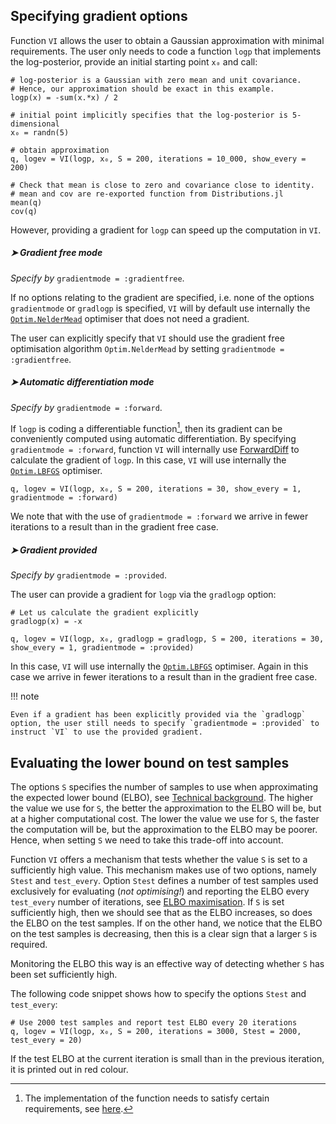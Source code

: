## Specifying gradient options

Function `VI` allows the user to obtain a Gaussian approximation with minimal requirements. The user only needs to code a function `logp` that implements the log-posterior, provide an initial starting point `x₀` and call:

```
# log-posterior is a Gaussian with zero mean and unit covariance.
# Hence, our approximation should be exact in this example.
logp(x) = -sum(x.*x) / 2

# initial point implicitly specifies that the log-posterior is 5-dimensional
x₀ = randn(5)

# obtain approximation
q, logev = VI(logp, x₀, S = 200, iterations = 10_000, show_every = 200)

# Check that mean is close to zero and covariance close to identity.
# mean and cov are re-exported function from Distributions.jl
mean(q)
cov(q)
```
However, providing a gradient for `logp` can speed up the computation in `VI`.


#####  ➤  Gradient free mode

*Specify by* `gradientmode = :gradientfree`.

If no options relating to the gradient are specified, i.e. none of the options `gradientmode` or `gradlogp` is specified, `VI` will by default use internally the [`Optim.NelderMead`](https://julianlsolvers.github.io/Optim.jl/stable/#algo/nelder_mead/) optimiser that does not need a gradient.  

The user can explicitly specify that `VI` should use the gradient free optimisation algorithm  `Optim.NelderMead` by setting `gradientmode = :gradientfree`.



#####  ➤  Automatic differentiation mode

*Specify by* `gradientmode = :forward`.

If `logp` is coding a differentiable function[^1], then its gradient can be conveniently computed using automatic differentiation. By specifying `gradientmode = :forward`, function `VI` will internally use [ForwardDiff](https://github.com/JuliaDiff/ForwardDiff.jl) to calculate the gradient of `logp`. In this
case, `VI` will use internally the [`Optim.LBFGS`](https://julianlsolvers.github.io/Optim.jl/stable/#algo/lbfgs/) optimiser.

```
q, logev = VI(logp, x₀, S = 200, iterations = 30, show_every = 1, gradientmode = :forward)
```

We note that with the use of `gradientmode = :forward` we arrive in fewer iterations to a result than in the gradient free case.


#####  ➤  Gradient provided

*Specify by* `gradientmode = :provided`.

The user can provide a gradient for `logp` via the `gradlogp` option:
```
# Let us calculate the gradient explicitly
gradlogp(x) = -x

q, logev = VI(logp, x₀, gradlogp = gradlogp, S = 200, iterations = 30, show_every = 1, gradientmode = :provided)
```

In this case, `VI` will use internally the [`Optim.LBFGS`](https://julianlsolvers.github.io/Optim.jl/stable/#algo/lbfgs/) optimiser. Again in this case we arrive in fewer iterations to a result than in the gradient free case.


!!! note

    Even if a gradient has been explicitly provided via the `gradlogp` option, the user still needs to specify `gradientmode = :provided` to instruct `VI` to use the provided gradient.




## Evaluating the lower bound on test samples

The options `S` specifies the number of samples to use when approximating the expected lower bound (ELBO), see [Technical background](@ref). The higher the value we use for `S`, the better the approximation to the ELBO will be, but at a higher computational cost. The lower the value we use for `S`, the faster the computation will be, but the approximation to the ELBO may be poorer. Hence, when setting `S` we need to take this trade-off into account.


Function `VI` offers a mechanism that tests whether the value `S` is set to a sufficiently high value. This mechanism makes use of two options, namely `Stest` and `test_every`. Option `Stest` defines a number of test samples used exclusively for evaluating (*not optimising!*) and reporting the ELBO every `test_every` number of iterations, see [ELBO maximisation](@ref).  If `S` is set sufficiently high, then we should see that as the ELBO increases, so does the ELBO on the test samples. If on the other hand, we notice that the ELBO on the test samples is decreasing, then this is a clear sign that a larger ``S`` is required.

Monitoring the ELBO this way is an effective way of detecting whether `S` has been set sufficiently high.

The following code snippet shows how to specify the options `Stest` and `test_every`:
```
# Use 2000 test samples and report test ELBO every 20 iterations
q, logev = VI(logp, x₀, S = 200, iterations = 3000, Stest = 2000, test_every = 20)
```

If the test ELBO at the current iteration is small than in the previous iteration, it is printed out in red colour. 


[^1]:The implementation of the function needs to satisfy certain requirements, see [here](https://juliadiff.org/ForwardDiff.jl/stable/user/limitations/).